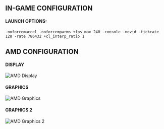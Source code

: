 ## IN-GAME CONFIGURATION

#### LAUNCH OPTIONS:

```-noforcemaccel -noforcemparms +fps_max 240 -console -novid -tickrate 128 -rate 786432 +cl_interp_ratio 1```

## AMD CONFIGURATION

#### DISPLAY

![AMD Display](./Pictures/AMD_Display.png)

#### GRAPHICS

![AMD Graphics](./Pictures/AMD_Graphics.png)

#### GRAPHICS 2

![AMD Graphics 2](./Pictures/AMD_Graphics_2.png)